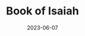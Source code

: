 ---
title: "Book of Isaiah"
cc-type: hashtag
date: 2023-06-07
hashtag: "book-of-isaiah"
tags:
  - Bible
  - Book of the Bible
---